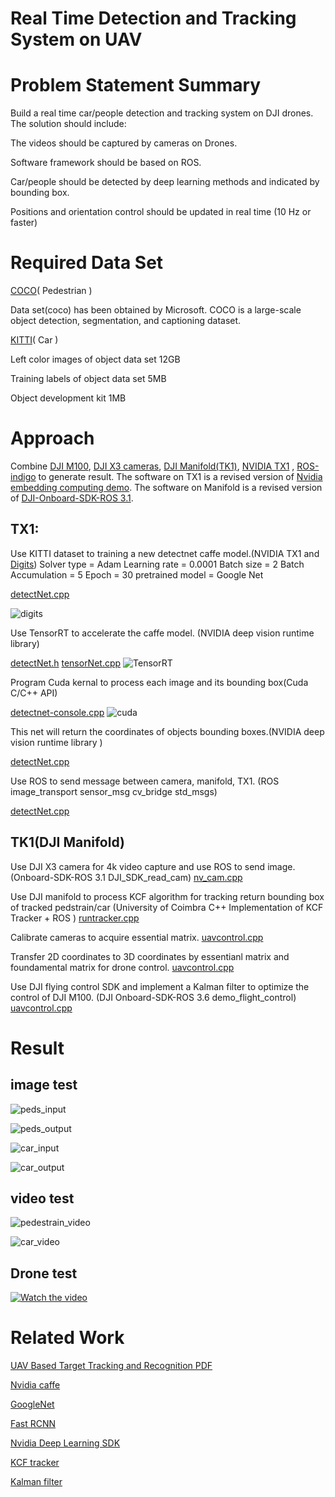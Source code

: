 # Real Time Detection and Tracking System on UAV

# Problem Statement Summary
Build a real time car/people detection and tracking system on DJI drones. The solution should include:

The videos should be captured by cameras on Drones. 

Software framework should be based on ROS.

Car/people should be detected by deep learning methods and indicated by bounding box.

Positions and orientation control should be updated in real time (10 Hz or faster)

# Required Data Set

[COCO](http://cocodataset.org/#download)( Pedestrian )

Data set(coco) has been obtained by Microsoft. COCO is a large-scale object detection, segmentation, and captioning dataset.

[KITTI](http://www.cvlibs.net/datasets/kitti/eval_object.php)( Car )

Left color images of object data set 12GB 

Training labels of object data set 5MB 

Object development kit  1MB

# Approach
Combine [DJI M100](https://www.dji.com/matrice100), [DJI X3 cameras](https://www.dji.com/zenmuse-x3), [DJI Manifold(TK1)](https://www.dji.com/manifold), [NVIDIA TX1](https://developer.nvidia.com/embedded/buy/jetson-tx1-devkit) , [ROS-indigo](http://wiki.ros.org/indigo) to generate result. The software on TX1 is a revised version of [Nvidia embedding computing demo](https://developer.nvidia.com/embedded/twodaystoademo). The software on Manifold is a revised version of [DJI-Onboard-SDK-ROS 3.1](https://github.com/dji-sdk/Onboard-SDK-ROS/tree/3.1).

## TX1:
Use KITTI dataset to training a new detectnet caffe model.(NVIDIA TX1 and [Digits](https://github.com/NVIDIA/DIGITS/blob/master/docs/GettingStarted.md))  Solver type = Adam  Learning rate = 0.0001  Batch size = 2  Batch Accumulation = 5 Epoch = 30 pretrained model = Google Net

[detectNet.cpp](tx1/src/jetson/detectNet.cpp)

![digits](result/digits.png)

Use TensorRT to accelerate the caffe model. (NVIDIA deep vision runtime library)

[detectNet.h](tx1/src/jetson/detectNet.h)
[tensorNet.cpp](tx1/src/jetson/tensorNet.cpp)
![TensorRT](result/TensorRT.png)

Program Cuda kernal to process each image and its bounding box(Cuda C/C++ API)

[detectnet-console.cpp](tx1/src/jetson/detectnet-console/detectnet-console.cpp)
![cuda](result/cuda.png)

This net will return the coordinates of objects bounding boxes.(NVIDIA deep vision runtime library )

[detectNet.cpp](tx1/src/jetson/detectNet.cpp)

Use ROS to send message between camera, manifold, TX1. (ROS image_transport sensor_msg cv_bridge std_msgs)

[detectNet.cpp](tx1/src/jetson/detectNet.cpp)

## TK1(DJI Manifold)
Use DJI X3 camera for 4k video capture and use ROS to send image.(Onboard-SDK-ROS 3.1 DJI_SDK_read_cam)
[nv_cam.cpp](tk1/rosdji_sdk/src/Onboard-SDK-ROS-3.1/dji_sdk_read_cam/src/nv_cam.cpp)

Use DJI manifold to process KCF algorithm for tracking return bounding box of tracked pedstrain/car (University of Coimbra C++ Implementation of KCF Tracker + ROS )
[runtracker.cpp](tk1/rosdji_sdk/src/Onboard-SDK-ROS-3.1/kcf_detect/src/runtracker.cpp)

Calibrate cameras to acquire essential matrix.
[uavcontrol.cpp](tk1/rosdji_sdk/src/Onboard-SDK-ROS-3.1/uavcontrol/src/uavcontrol.cpp)

Transfer 2D coordinates to 3D coordinates by essentianl matrix and foundamental matrix for drone control.
[uavcontrol.cpp](tk1/rosdji_sdk/src/Onboard-SDK-ROS-3.1/uavcontrol/src/uavcontrol.cpp)

Use DJI flying control SDK and implement a Kalman filter to optimize the control of DJI M100. (DJI Onboard-SDK-ROS 3.6 demo_flight_control)
[uavcontrol.cpp](tk1/rosdji_sdk/src/Onboard-SDK-ROS-3.1/uavcontrol/src/uavcontrol.cpp)

# Result
## image test
![peds_input](result/peds_input.jpg)

![peds_output](result/peds_output.jpg)

![car_input](result/car_input.jpg)

![car_output](result/car_output.jpg)

## video test
![pedestrain_video](result/pedestrain_video.gif)

![car_video](result/car_video.gif)

## Drone test

[![Watch the video](result/uav_video.gif)](https://youtu.be/V81YuV52Tu8)

# Related Work
[UAV Based Target Tracking and Recognition PDF](https://ieeexplore.ieee.org/document/7849521/)

[Nvidia caffe](https://github.com/NVIDIA/caffe)

[GoogleNet](https://github.com/BVLC/caffe/tree/master/models/bvlc_googlenet)

[Fast RCNN](https://github.com/rbgirshick/fast-rcnn)

[Nvidia Deep Learning SDK](https://developer.nvidia.com/tensorrt)

[KCF tracker](https://github.com/joaofaro/KCFcpp)

[Kalman filter](https://github.com/hmartiro/kalman-cpp)










